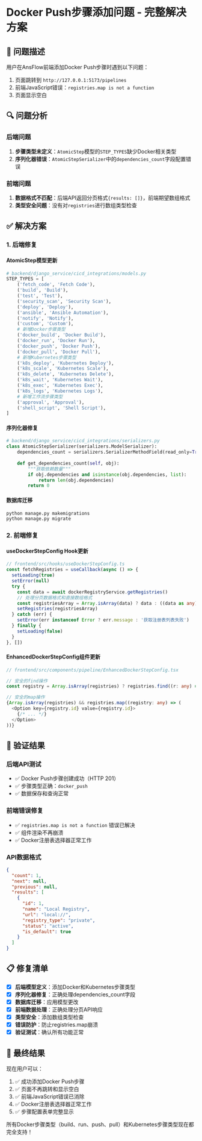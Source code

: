 # Docker Push步骤添加问题 - 完整解决方案

## 🎯 问题描述
用户在AnsFlow前端添加Docker Push步骤时遇到以下问题：
1. 页面跳转到 `http://127.0.0.1:5173/pipelines`
2. 前端JavaScript错误：`registries.map is not a function`
3. 页面显示空白

## 🔍 问题分析

### 后端问题
1. **步骤类型未定义**：`AtomicStep`模型的`STEP_TYPES`缺少Docker相关类型
2. **序列化器错误**：`AtomicStepSerializer`中的`dependencies_count`字段配置错误

### 前端问题
1. **数据格式不匹配**：后端API返回分页格式`{results: []}`，前端期望数组格式
2. **类型安全问题**：没有对`registries`进行数组类型检查

## ✅ 解决方案

### 1. 后端修复

#### AtomicStep模型更新
```python
# backend/django_service/cicd_integrations/models.py
STEP_TYPES = [
    ('fetch_code', 'Fetch Code'),
    ('build', 'Build'),
    ('test', 'Test'),
    ('security_scan', 'Security Scan'),
    ('deploy', 'Deploy'),
    ('ansible', 'Ansible Automation'),
    ('notify', 'Notify'),
    ('custom', 'Custom'),
    # 新增Docker步骤类型
    ('docker_build', 'Docker Build'),
    ('docker_run', 'Docker Run'),
    ('docker_push', 'Docker Push'),
    ('docker_pull', 'Docker Pull'),
    # 新增Kubernetes步骤类型
    ('k8s_deploy', 'Kubernetes Deploy'),
    ('k8s_scale', 'Kubernetes Scale'),
    ('k8s_delete', 'Kubernetes Delete'),
    ('k8s_wait', 'Kubernetes Wait'),
    ('k8s_exec', 'Kubernetes Exec'),
    ('k8s_logs', 'Kubernetes Logs'),
    # 新增工作流步骤类型
    ('approval', 'Approval'),
    ('shell_script', 'Shell Script'),
]
```

#### 序列化器修复
```python
# backend/django_service/cicd_integrations/serializers.py
class AtomicStepSerializer(serializers.ModelSerializer):
    dependencies_count = serializers.SerializerMethodField(read_only=True)
    
    def get_dependencies_count(self, obj):
        """获取依赖数量"""
        if obj.dependencies and isinstance(obj.dependencies, list):
            return len(obj.dependencies)
        return 0
```

#### 数据库迁移
```bash
python manage.py makemigrations
python manage.py migrate
```

### 2. 前端修复

#### useDockerStepConfig Hook更新
```typescript
// frontend/src/hooks/useDockerStepConfig.ts
const fetchRegistries = useCallback(async () => {
  setLoading(true)
  setError(null)
  try {
    const data = await dockerRegistryService.getRegistries()
    // 处理分页数据格式和直接数组格式
    const registriesArray = Array.isArray(data) ? data : ((data as any).results || [])
    setRegistries(registriesArray)
  } catch (err) {
    setError(err instanceof Error ? err.message : '获取注册表列表失败')
  } finally {
    setLoading(false)
  }
}, [])
```

#### EnhancedDockerStepConfig组件更新
```typescript
// frontend/src/components/pipeline/EnhancedDockerStepConfig.tsx

// 安全的find操作
const registry = Array.isArray(registries) ? registries.find((r: any) => r.id === registryId) : null

// 安全的map操作
{Array.isArray(registries) && registries.map((registry: any) => (
  <Option key={registry.id} value={registry.id}>
    {/* ... */}
  </Option>
))}
```

## 🧪 验证结果

### 后端API测试
- ✅ Docker Push步骤创建成功（HTTP 201）
- ✅ 步骤类型正确：`docker_push`
- ✅ 数据保存和查询正常

### 前端错误修复
- ✅ `registries.map is not a function` 错误已解决
- ✅ 组件渲染不再崩溃
- ✅ Docker注册表选择器正常工作

### API数据格式
```json
{
  "count": 1,
  "next": null,
  "previous": null,
  "results": [
    {
      "id": 1,
      "name": "Local Registry",
      "url": "local://",
      "registry_type": "private",
      "status": "active",
      "is_default": true
    }
  ]
}
```

## 📋 修复清单

- [x] **后端模型定义**：添加Docker和Kubernetes步骤类型
- [x] **序列化器修复**：正确处理dependencies_count字段
- [x] **数据库迁移**：应用模型更改
- [x] **前端数据处理**：正确处理分页API响应
- [x] **类型安全**：添加数组类型检查
- [x] **错误防护**：防止registries.map崩溃
- [x] **验证测试**：确认所有功能正常

## 🎉 最终结果

现在用户可以：
1. ✅ 成功添加Docker Push步骤
2. ✅ 页面不再跳转和显示空白
3. ✅ 前端JavaScript错误已消除
4. ✅ Docker注册表选择器正常工作
5. ✅ 步骤配置表单完整显示

所有Docker步骤类型（build、run、push、pull）和Kubernetes步骤类型现在都完全支持！
